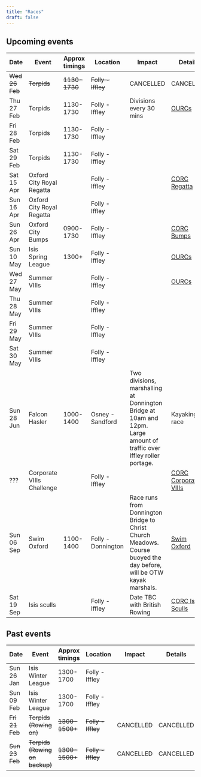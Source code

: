 ```yaml
---
title: "Races"
draft: false
---
```


## Upcoming events

|      Date      |           Event           | Approx timings |      Location      |                                                        Impact                                                        |                                      Details                                      |
| -------------- | ------------------------- | -------------- | ------------------ | -------------------------------------------------------------------------------------------------------------------- | --------------------------------------------------------------------------------- |
| ~~Wed 26 Feb~~ | ~~Torpids~~               | ~~1130-1730~~  | ~~Folly - Iffley~~ | CANCELLED                                                                                                            | CANCELLED                                                                         |
| Thu 27 Feb     | Torpids                   | 1130-1730      | Folly - Iffley     | Divisions every 30 mins                                                                                              | [OURCs](https://ourcs.co.uk/)                                                     |
| Fri 28 Feb     | Torpids                   | 1130-1730      | Folly - Iffley     |                                                                                                                      |                                                                                   |
| Sat 29 Feb     | Torpids                   | 1130-1730      | Folly - Iffley     |                                                                                                                      |                                                                                   |
| Sat 15 Apr     | Oxford City Royal Regatta |                | Folly - Iffley     |                                                                                                                      | [CORC Regatta](http://oxfordrowingclub.org.uk/oxford-city-royal-regatta/)         |
| Sun 16 Apr     | Oxford City Royal Regatta |                | Folly - Iffley     |                                                                                                                      |                                                                                   |
| Sun 26 Apr     | Oxford City Bumps         | 0900-1730      | Folly - Iffley     |                                                                                                                      | [CORC Bumps](http://oxfordrowingclub.org.uk/oxford-city-bumping-races/)           |
| Sun 10 May     | Isis Spring League        | 1300+          | Folly - Iffley     |                                                                                                                      | [OURCs](https://ourcs.co.uk/)                                                     |
| Wed 27 May     | Summer VIIIs              |                | Folly - Iffley     |                                                                                                                      | [OURCs](https://ourcs.co.uk/)                                                     |
| Thu 28 May     | Summer VIIIs              |                | Folly - Iffley     |                                                                                                                      |                                                                                   |
| Fri 29 May     | Summer VIIIs              |                | Folly - Iffley     |                                                                                                                      |                                                                                   |
| Sat 30 May     | Summer VIIIs              |                | Folly - Iffley     |                                                                                                                      |                                                                                   |
| Sun 28 Jun     | Falcon Hasler             | 1000-1400      | Osney - Sandford   | Two divisions, marshalling at Donnington Bridge at 10am and 12pm. Large amount of traffic over Iffley roller portage. | Kayaking race                                                                     |
| ???            | Corporate VIIIs Challenge |                | Folly - Iffley     |                                                                                                                      | [CORC Corporate VIIIs](http://oxfordrowingclub.org.uk/corporate-eight-challenge/) |
| Sun 06 Sep     | Swim Oxford               | 1100-1400      | Folly - Donnington | Race runs from Donnington Bridge to Christ Church Meadows. Course buoyed the day before, will be OTW kayak marshals. | [Swim Oxford](https://www.swimoxford.co.uk/event-1mile-2020.php)                  |
| Sat 19 Sep     | Isis sculls               |                | Folly - Iffley     | Date TBC with British Rowing                                                                                         | [CORC Isis Sculls](http://oxfordrowingclub.org.uk/isis-sculls/)                   |

## Past events

|      Date      |             Event              | Approx timings |      Location      |   Impact  |  Details  |
| -------------- | ------------------------------ | -------------- | ------------------ | --------- | --------- |
| Sun 26 Jan     | Isis Winter League             | 1300-1700      | Folly - Iffley     |           |           |
| Sun 09 Feb     | Isis Winter League             | 1300-1700      | Folly - Iffley     |           |           |
| ~~Fri 21 Feb~~ | ~~Torpids (Rowing on)~~        | ~~1300-1500+~~ | ~~Folly - Iffley~~ | CANCELLED | CANCELLED |
| ~~Sun 23 Feb~~ | ~~Torpids (Rowing on backup)~~ | ~~1300-1500+~~ | ~~Folly - Iffley~~ | CANCELLED | CANCELLED |

